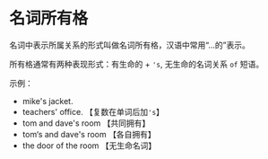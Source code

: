 # 名词所有格

名词中表示所属关系的形式叫做名词所有格，汉语中常用“...的”表示。

所有格通常有两种表现形式：有生命的 + `'s`,  无生命的名词关系 `of` 短语。

示例：

- mike's jacket.
- teachers' office. 【复数在单词后加`'s`】
- tom and dave's room 【共同拥有】
- tom‘s and dave's room 【各自拥有】
- the door of the room 【无生命名词】